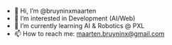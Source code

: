- 👋 Hi, I’m @bruyninxmaarten
- 👀 I’m interested in Development (AI/Web)
- 🌱 I’m currently learning AI & Robotics @ PXL
- 📫 How to reach me: maarten.bruyninx@gmail.com

<!---
bruyninxmaarten/bruyninxmaarten is a ✨ special ✨ repository because its `README.md` (this file) appears on your GitHub profile.
You can click the Preview link to take a look at your changes.
--->
